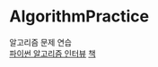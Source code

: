 # AlgorithmPractice
알고리즘 문제 연습  
[파이썬 알고리즘 인터뷰](https://github.com/Yoonkeee/AlgorithmPractice/PythonAlgorithmInterview) [책](https://github.com/onlybooks/algorithm-interview)
